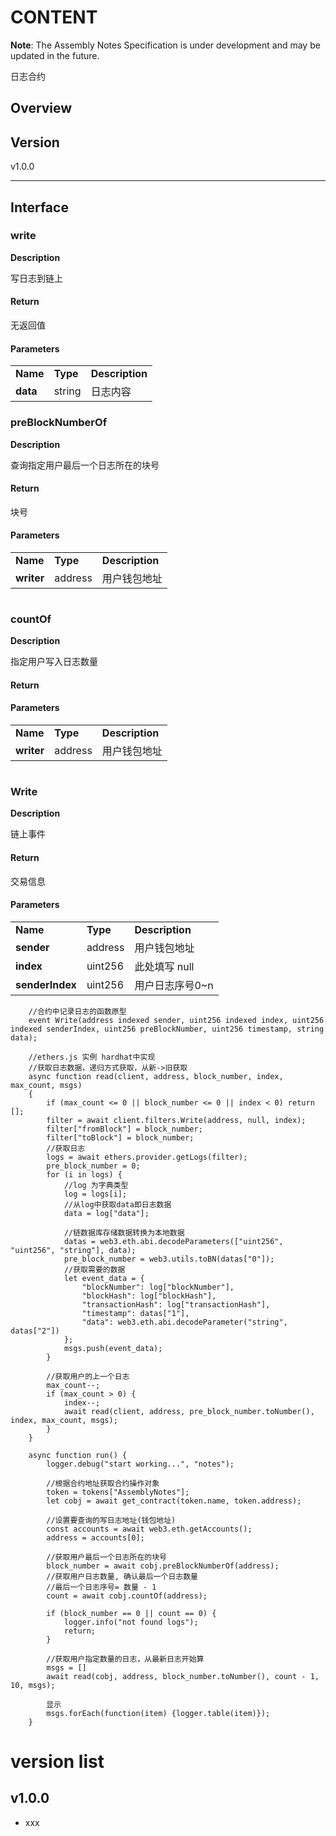 # CONTENT

**Note**: The Assembly Notes Specification is under development and may be updated in the future.

日志合约

## Overview


## Version

v1.0.0




---


## Interface

### write

**Description**

写日志到链上

#### Return

无返回值

#### Parameters


<table>
 <tr>
  <td><strong>Name</strong></td>
  <td><strong>Type</strong></td>
  <td><strong>Description</strong></td>
 </tr>
 <tr>
  <td><strong>data</strong></td>
  <td>string</td>
  <td>日志内容</td>
 </tr>
</table>


### preBlockNumberOf

**Description**

查询指定用户最后一个日志所在的块号

#### Return

块号

#### Parameters


<table>
 <tr>
  <td><strong>Name</strong></td>
  <td><strong>Type</strong></td>
  <td><strong>Description</strong></td>
 </tr>
 <tr>
  <td><strong>writer</strong></td>
  <td>address</td>
  <td>用户钱包地址</td>
 </tr>
</table>

```
```

### countOf

**Description**

指定用户写入日志数量

#### Return

#### Parameters


<table>
 <tr>
  <td><strong>Name</strong></td>
  <td><strong>Type</strong></td>
  <td><strong>Description</strong></td>
 </tr>
 <tr>
  <td><strong>writer</strong></td>
  <td>address</td>
  <td>用户钱包地址</td>
 </tr>
</table>

```
```


### Write

**Description**

链上事件

#### Return

交易信息

#### Parameters


<table>
 <tr>
  <td><strong>Name</strong></td>
  <td><strong>Type</strong></td>
  <td><strong>Description</strong></td>
 </tr>
 <tr>
  <td><strong>sender</strong></td>
  <td>address</td>
  <td>用户钱包地址</td>
 </tr>
 <tr>
  <td><strong>index</strong></td>
  <td>uint256</td>
  <td>此处填写 null</td>
 </tr>
 <tr>
  <td><strong>senderIndex</strong></td>
  <td>uint256</td>
  <td>用户日志序号0~n</td>
 </tr>
</table>

```
    //合约中记录日志的函数原型
    event Write(address indexed sender, uint256 indexed index, uint256 indexed senderIndex, uint256 preBlockNumber, uint256 timestamp, string data);

    //ethers.js 实例 hardhat中实现
    //获取日志数据，递归方式获取，从新->旧获取
    async function read(client, address, block_number, index, max_count, msgs)
    {
        if (max_count <= 0 || block_number <= 0 || index < 0) return [];
        filter = await client.filters.Write(address, null, index);
        filter["fromBlock"] = block_number;
        filter["toBlock"] = block_number;
        //获取日志
        logs = await ethers.provider.getLogs(filter);
        pre_block_number = 0;
        for (i in logs) {
            //log 为字典类型
            log = logs[i];
            //从log中获取data即日志数据
            data = log["data"];
    
            //链数据库存储数据转换为本地数据
            datas = web3.eth.abi.decodeParameters(["uint256", "uint256", "string"], data);
            pre_block_number = web3.utils.toBN(datas["0"]);
            //获取需要的数据
            let event_data = { 
                "blockNumber": log["blockNumber"],
                "blockHash": log["blockHash"],
                "transactionHash": log["transactionHash"],
                "timestamp": datas["1"], 
                "data": web3.eth.abi.decodeParameter("string", datas["2"])
            };
            msgs.push(event_data);
        }
    
        //获取用户的上一个日志
        max_count--;
        if (max_count > 0) {
            index--;
            await read(client, address, pre_block_number.toNumber(), index, max_count, msgs);
        }
    }
    
    async function run() {
        logger.debug("start working...", "notes");
    
        //根据合约地址获取合约操作对象
        token = tokens["AssemblyNotes"];
        let cobj = await get_contract(token.name, token.address);
    
        //设置要查询的写日志地址(钱包地址)
        const accounts = await web3.eth.getAccounts();
        address = accounts[0];
    
        //获取用户最后一个日志所在的块号
        block_number = await cobj.preBlockNumberOf(address);
        //获取用户日志数量, 确认最后一个日志数量
        //最后一个日志序号= 数量 - 1
        count = await cobj.countOf(address);
    
        if (block_number == 0 || count == 0) {
            logger.info("not found logs");
            return;
        }
    
        //获取用户指定数量的日志，从最新日志开始算
        msgs = []
        await read(cobj, address, block_number.toNumber(), count - 1, 10, msgs);

        显示
        msgs.forEach(function(item) {logger.table(item)});
    }

```


# version list

## v1.0.0
   - xxx
